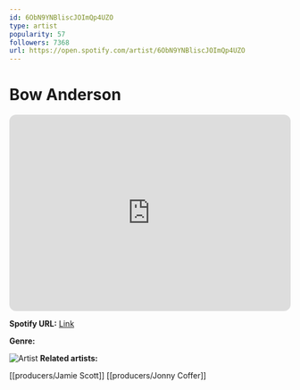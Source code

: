```yaml
---
id: 6ObN9YNBliscJOImQp4UZO
type: artist
popularity: 57
followers: 7368
url: https://open.spotify.com/artist/6ObN9YNBliscJOImQp4UZO
---
```

# Bow Anderson

<iframe style="border-radius:12px" src="https://open.spotify.com/embed/artist/6ObN9YNBliscJOImQp4UZO" width="100%" height="352" frameBorder="0" allowfullscreen="" allow="autoplay; clipboard-write; encrypted-media; fullscreen; picture-in-picture" loading="lazy"></iframe>

**Spotify URL:** [Link](https://open.spotify.com/artist/6ObN9YNBliscJOImQp4UZO)

**Genre:** 

![Artist](https://i.scdn.co/image/ab6761610000e5eb656d2138c500bfc3d4c67c5d)
**Related artists:**

[[producers/Jamie Scott]]
[[producers/Jonny Coffer]]
